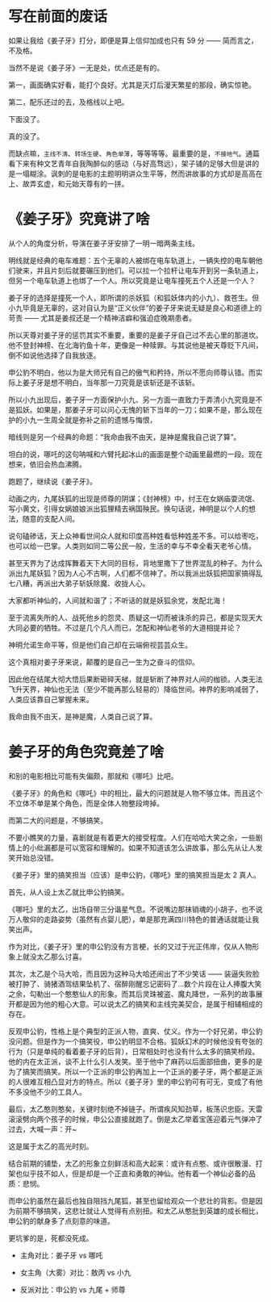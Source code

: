 # 写在前面的废话

如果让我给《姜子牙》打分，即便是算上信仰加成也只有 59 分 —— 简而言之，不及格。

当然不是说《姜子牙》一无是处，优点还是有的。

第一，画面确实好看，能打个良好。尤其是灭灯后漫天繁星的那段，确实惊艳。

第二，配乐还过的去，及格线以上吧。

下面没了。

真的没了。

而缺点嘛，`主线不清`、`转场生硬`、`角色单薄`，等等等等。最重要的是，`不接地气`。通篇看下来有种文艺青年自我陶醉似的感动（与好高骛远），架子铺的足够大但是讲的是一塌糊涂。讽刺的是电影的主题明明讲众生平等，然而讲故事的方式却是高高在上、故弄玄虚，和元始天尊有的一拼。

# 《姜子牙》究竟讲了啥

从个人的角度分析，导演在姜子牙安排了一明一暗两条主线。

明线就是经典的电车难题：五个无辜的人被绑在电车轨道上，一辆失控的电车朝他们驶来，并且片刻后就要碾压到他们。可以拉一个拉杆让电车开到另一条轨道上，但另一个电车轨道上也绑了一个人。所以究竟是让电车撞死五个人还是一个人？

姜子牙的选择是撞死一个人，即所谓的杀妖狐（和狐妖体内的小九）、救苍生。但小九毕竟是无辜的，这对自认为是“正义伙伴”的姜子牙来说无疑是良心和道德上的苛责 —— 尤其是姜叔还是一个精神洁癖和强迫症晚期患者。

所以天尊对姜子牙的惩罚其实不重要，重要的是姜子牙自己过不去心里的那道坎。他不登封神榜、在北海钓鱼十年，更像是一种赎罪。与其说他是被天尊贬下凡间，倒不如说他选择了自我放逐。

申公豹不明白，他以为是大师兄有自己的傲气和矜持，所以不愿向师尊认错。而实际上姜子牙是想不明白，当年那一刀究竟是该斩还是不该斩。

所以小九出现后，姜子牙一方面保护小九、另一方面一直致力于弄清小九究竟是不是狐妖。如果是，那姜子牙可以问心无愧的斩下当年的一刀；如果不是，那么现在护的小九一生周全就是弥补之前的遗憾与悔恨，

暗线则是另一个经典的命题：“我命由我不由天，是神是魔我自己说了算”。

坦白的说，哪吒的这句呐喊和六臂托起冰山的画面是整个动画里最燃的一段。现在想来，依旧会热血沸腾。

跑题了，继续说《姜子牙》。

动画之内，九尾妖狐的出现是师尊的阴谋；《封神榜》中，纣王在女娲庙耍流氓、写小黄文，引得女娲娘娘派出狐狸精去祸国殃民。换句话说，神明是以个人的想法，随意的支配人间。

说句磕碜话，天上众神看世间众人就和印度高种姓看低种姓差不多。可以给枣吃，也可以给一巴掌。人类则如同二等公民一般，生活的幸与不幸全看天老爷心情。

甚至天界为了达成挥舞着天下大同的目标，背地里撒下了世界混乱的种子。为什么派出九尾妖狐？因为人心不古啊，人们都不信神了。所以我派出妖狐把国家搞得乱七八糟，再派出大弟子斩妖除魔、收拢人心。

大家都听神仙的，人间就和谐了；不听话的就是妖狐余党，发配北海！

至于流离失所的人、战死他乡的怨灵、质疑这一切而被诛杀的异己，都是实现天大大同必要的牺牲。不过是几个凡人而已，怎配和神仙老爷的大道相提并论？

神明允诺生命平等，但是他们自己却在云端俯视芸芸众生。

这个真相对姜子牙来说，颠覆的是自己一生为之奋斗的信仰。

因此他在结尾大彻大悟后果断砸碎天梯，就是斩断了神界对人间的枷锁。人类无法飞升天界，神仙也无法（至少不能再那么轻易的）降临世间。神界的影响减弱了，人类应该靠自己掌握未来。

我命由我不由天，是神是魔，人类自己说了算。

# 姜子牙的角色究竟差了啥

和别的电影相比可能有失偏颇，那就和《哪吒》比吧。

《姜子牙》的角色和《哪吒》中的相比，最大的问题就是人物不够立体。而且这个不立体不单是某个角色，而是全体人物整段垮掉。

而第二大的问题是，不够搞笑。

不要小瞧笑的力量，喜剧就是有着更大的接受程度。人们在哈哈大笑之余，一些剧情上的小纰漏都是可以宽容和理解的。如果不知道该怎么讲故事，那么先从让人发笑开始总没错。

《姜子牙》里的搞笑担当（应该）是申公豹，《哪吒》里的搞笑担当是太 2 真人。

首先，从人设上太乙就比申公豹搞笑。

《哪吒》里的太乙，出场自带三分谐星气息。不说嘴边那抹销魂的小胡子，也不说万人敬仰的走路姿势（虽然有点婴儿肥），单是那充满四川特色的普通话就能让我笑出声。

作为对比，《姜子牙》里的申公豹没有方言梗，长的又过于光正伟岸，仅从人物形象上就没太乙那么讨喜。

其次，太乙是个马大哈，而且因为这种马大哈还闹出了不少笑话 —— 装逼失败脸被打肿了、骑猪酒驾结果坠机了、宿醉刚醒忘记密码了...数个片段在让人捧腹大笑之余，勾勒出一个憨憨仙人的形象。而其后灵珠被盗、魔丸降世，一系列的故事展开都是因为他的粗心大意。可以说太乙的搞笑和主线完美契合，是属于相辅相成的存在。

反观申公豹，性格上是个典型的正派人物，直爽、仗义。作为一个好兄弟，申公豹没问题。但是作为一个搞笑役，申公豹明显不合格。狐妖幻术的时候他没有夸张的行为（只是单纯的看着姜子牙的后背），日常相处时也没有什么太多的搞笑桥段。他的内在太正派，谈不上什么引人发笑。至于他中了麻药以后面部扭曲，更多的是为了搞笑而搞笑。所以一个正派的申公豹再加上一个正派的姜子牙，两个都是正派的人很难互相凸显对方的特点。所以《姜子牙》里的申公豹可有可无，变成了有他不多没他不少的工具人。

最后，太乙憨则憨矣，关键时刻绝不掉链子。所谓疾风知劲草，板荡识忠臣。天雷滚滚劈向两个孩子的时候，申公公直接就跑了。倒是太乙举着宝莲迎着元气弹冲了过去，大喊一声：开~

这是属于太乙的高光时刻。

结合前期的铺垫，太乙的形象立刻鲜活和高大起来：或许有点憨、或许很散漫、打架也似乎技不如人，但是却是一个正直和勇敢的神仙。他有着一个神仙必备的品质：悲悯。

而申公豹虽然在最后也独自阻挡九尾狐，甚至也留给观众一个悲壮的背影。但是因为前期不够搞笑，这悲壮就让人觉得有点别扭。和太乙从憨批到英雄的成长相比，申公豹的献身多了点刻意的味道。

更坑爹的是，死都没死成。

- 主角对比：姜子牙 vs 哪吒

- 女主角（大雾）对比：敖丙 vs 小九

- 反派对比：申公豹 vs 九尾 + 师尊